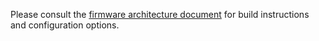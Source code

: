 Please consult the [firmware architecture document](../doc/firmware-architecture.md) for build instructions and configuration options.
